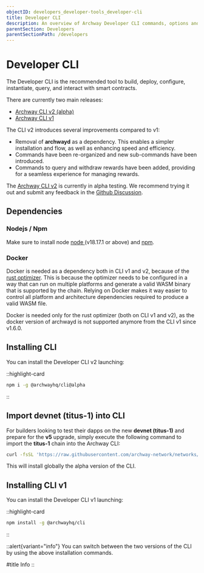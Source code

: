 ```yaml
---
objectID: developers_developer-tools_developer-cli
title: Developer CLI
description: An overview of Archway Developer CLI commands, options and usage
parentSection: Developers
parentSectionPath: /developers
---
```


# Developer CLI

The Developer CLI is the recommended tool to build, deploy, configure, instantiate, query, and interact with smart contracts. 

There are currently two main releases:


- [Archway CLI v2 (alpha)](/developers/developer-tools/developer-cli/developer-cli-v2)
- [Archway CLI v1](/developers/developer-tools/developer-cli/developer-cli-v1)


The CLI v2 introduces several improvements compared to v1:
- Removal of **archwayd** as a dependency. This enables a simpler installation and flow, as well as enhancing speed and efficiency.
- Commands have been re-organized and new sub-commands have been introduced.
- Commands to query and withdraw rewards have been added, providing for a seamless experience for managing rewards.


The <a href="https://www.npmjs.com/package/@archwayhq/cli/v/2.0.0-alpha.1" target="_blank" >Archway CLI v2</a> is currently in alpha testing. We recommend trying it out and submit any feedback in the <a href="https://github.com/archway-network/archway-cli/discussions/210" target="_blank" >Github Discussion</a>.

## Dependencies

### Nodejs / Npm

Make sure to install node <a href="https://nodejs.org/en" target="_blank" >node </a> (v18.17.1 or above) and <a href="https://www.npmjs.com/" target="_blank" >npm</a>.


### Docker


Docker is needed as a dependency both in CLI v1 and v2, because of the <a href="https://github.com/CosmWasm/rust-optimizer" target="_blank" >rust optimizer</a>. This is because the optimizer needs to be configured in a way that can run on multiple platforms and generate a valid WASM binary that is supported by the chain. Relying on Docker makes it way easier to control all platform and architecture dependencies required to produce a valid WASM file.


Docker is needed only for the rust optimizer (both on CLI v1 and v2), as the docker version of archwayd is not supported anymore from the CLI v1 since v1.6.0.



## Installing CLI

You can install the Developer CLI v2 launching:

::highlight-card

```bash
npm i -g @archwayhq/cli@alpha
```

::

## Import devnet (titus-1) into CLI

For builders looking to test their dapps on the new **devnet (titus-1)** and prepare for the **v5** upgrade, simply execute the following command to import the **titus-1** chain into the Archway CLI:

```bash
curl -fsSL 'https://raw.githubusercontent.com/archway-network/networks/main/devnets/archwaydevnet/chain.json' | archway config chains import
```


This will install globally the alpha version of the CLI.

## Installing CLI v1

You can install the Developer CLI v1 launching:

::highlight-card

```bash
npm install -g @archwayhq/cli
```

::




::alert{variant="info"}
You can switch between the two versions of the CLI by using the above installation commands.

#title
Info
::